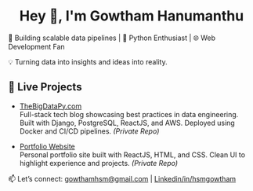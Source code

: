 <h1 align="center">Hey 👋, I'm Gowtham Hanumanthu</h1>

🚀 Building scalable data pipelines | 🐍 Python Enthusiast | 🌐 Web Development Fan

💡 Turning data into insights and ideas into reality.

## 🧪 Live Projects

- [TheBigDataPy.com](https://www.thebigdatapy.com/)  
  Full-stack tech blog showcasing best practices in data engineering.  
  Built with Django, PostgreSQL, ReactJS, and AWS. Deployed using Docker and CI/CD pipelines. *(Private Repo)*

- [Portfolio Website](https://gowthamhanumanthu.com/)  
  Personal portfolio site built with ReactJS, HTML, and CSS. Clean UI to highlight experience and projects. *(Private Repo)*



📫 Let’s connect: <a href="mailto:gowthamhsm@gmail.com" target="blank"> gowthamhsm@gmail.com</a> | <a target="blank" href="https://www.linkedin.com/in/hsmgowtham"  > Linkedin/in/hsmgowtham</a>

